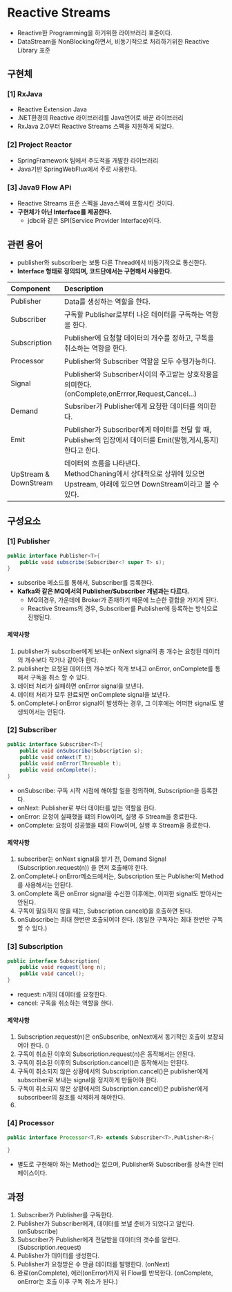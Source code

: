 # Reactive Streams
- Reactive한 Programming을 하기위한 라이브러리 표준이다.
- DataStream을 NonBlocking하면서, 비동기적으로 처리하기위한 Reactive Library 표준


## 구현체
### [1] RxJava
- Reactive Extension Java
- .NET환경의 Reactive 라이브러리를 Java언어로 바꾼 라이브러리
- RxJava 2.0부터 Reactive Streams 스펙을 지원하게 되었다.

### [2] Project Reactor
- SpringFramework 팀에서 주도적을 개발한 라이브러리
- Java기반 SpringWebFlux에서 주로 사용한다.

### [3] Java9 Flow APi
- Reactive Streams 표준 스펙을 Java스펙에 포함시킨 것이다.
- **구현체가 아닌 Interface를 제공한다.**
  - jdbc와 같은 SPI(Service Provider Interface)이다.


## 관련 용어
- publisher와 subscriber는 보통 다른 Thread에서 비동기적으로 통신한다.
- **Interface 형태로 정의되며, 코드단에서는 구현해서 사용한다.**

| Component    | Description                                                                                |
|:-------------|:-------------------------------------------------------------------------------------------|
| Publisher    | Data를 생성하는 역할을 한다.                                                                         |
| Subscriber   | 구독할 Publisher로부터 나온 데이터를 구독하는 역항을 한다.                                                      |
| Subscription | Publisher에 요청할 데이터의 개수를 정하고, 구독을 취소하는 역항을 한다.                                              |
| Processor    | Publisher와 Subscriber 역할을 모두 수행가능하다.                                                       |
| Signal       | Publisher와 Subscriber사이의 주고받는 상호작용을 의미한다. <br/> (onComplete,onErrror,Request,Cancel...)    |
| Demand       | Subsriber가 Publisher에게 요청한 데이터를 의미한다.                                                      | 
| Emit         | Publisher가 Subscriber에게 데이터를 전달 할 때, Publisher의 입장에서 데이터를 Emit(발행,게시,통지) 한다고 한다.           |
|UpStream & DownStream| 데이터의 흐름을 나타낸다. <br/> MethodChaning에서 상대적으로 상위에 있으면 Upstream, 아래에 있으면 DownStream이라고 볼 수 있다. |


## 구성요소
### [1] Publisher
```java
public interface Publisher<T>{
    public void subscribe(Subscriber<? super T> s);
}
```
- subscribe 메소드를 통해서, Subscriber를 등록한다.
- **Kafka와 같은 MQ에서의 Publisher/Subscriber 개념과는 다르다.**
    - MQ의경우, 가운데에 Broker가 존재하기 때문에 느슨한 결합을 가지게 된다.
    - Reactive Streams의 경우, Subscriber를 Publisher에 등록하는 방식으로 진행된다.

#### 제약사항
1. publisher가 subscriber에게 보내는 onNext signal의 총 개수는 요청된 데이터의 개수보다 작거나 같아야 한다.
2. publisher는 요청된 데이터의 개수보다 적개 보내고 onError, onComplete를 통해서 구독을 취소 할 수 있다.
3. 데이터 처리가 실패하면 onError signal을 보낸다.
4. 데이터 처리가 모두 완료되면 onComplete signal을 보낸다.
5. onComplete나 onError signal이 발생하는 경우, 그 이후에는 어떠한 signal도 발생되어서는 안된다.

### [2] Subscriber
```java
public interface Subscriber<T>{
    public void onSubscribe(Subscription s);
    public void onNext(T t);
    public void onError(Throwable t);
    public void onComplete();
}
```
- onSubscribe: 구독 시작 시점에 해야할 일을 정의하며, Subscription을 등록한다.
- onNext: Publisher로 부터 데이터를 받는 역할을 한다.
- onError: 요청이 실패했을 떄의 Flow이며, 실행 후 Stream을 종료한다.
- onComplete: 요청이 성공했을 떄의 Flow이며, 실행 후 Stream을 종료한다.

#### 제약사항
1. subscriber는 onNext signal을 받기 전, Demand Signal (Subscription.request(n)) 을 먼저 호출해야 한다.
2. onComplete나 onError메소드에서는, Subscription 또는 Publisher의 Method를 사용해서는 안된다.
3. onComplete 혹은 onError signal을 수신한 이후에는, 어떠한 signal도 받아서는 안된다.
4. 구독이 필요하지 않을 때는, Subscription.cancel()을 호출하면 된다.
5. onSubscribe는 최대 한번만 호출되어야 한다. (동일한 구독자는 최대 한번만 구독할 수 있다.)

### [3] Subscription
```java
public interface Subscription{
    public void request(long n);
    public void cancel();
}
```
- request: n개의 데이터를 요청한다.
- cancel: 구독을 취소하는 역할을 한다.

#### 제약사항
1. Subscription.request(n)은 onSubscribe, onNext에서 동기적인 호출이 보장되어야 한다. ()
2. 구독이 취소된 이후의 Subscription.request(n)은 동작해서는 안된다.
3. 구독이 취소된 이후의 Subscription.cancel()은 동작해서는 안된다.
4. 구독이 취소되지 않은 상황에서의 Subscription.cancel()은 publisher에게 subscriber로 보내는 signal을 정지하게 만들어야 한다.
5. 구독이 취소되지 않은 상황에서의 Subscription.cancel()은 publisher에게 subscribeer의 참조를 삭제하게 해야한다.
5. 


### [4] Processor
```java
public interface Processor<T,R> extends Subscriber<T>,Publisher<R>{
    
}
```
- 별도로 구현해야 하는 Method는 없으며, Publisher와 Subscriber를 상속한 인터페이스이다.

## 과정
1. Subscriber가 Publisher를 구독한다.
2. Publisher가 Subscriber에게, 데이터를 보낼 준비가 되었다고 알린다. (onSubscribe)
3. Subscriber가 Publisher에게 전달받을 데이터의 갯수를 알린다. (Subscription.request)
4. Publisher가 데이터를 생성한다.
5. Publisher가 요청받은 수 만큼 데이터를 발행한다. (onNext)
6. 완료(onComplete), 에러(onError)까지 위 Flow를 반복한다. (onComplete, onError는 호출 이후 구독 취소가 된다.)